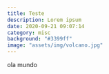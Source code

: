 ```yaml
---
title: Teste
description: Lorem ipsum
date: 2020-09-21 09:07:14
category: misc
background: "#3399ff"
image: "assets/img/volcano.jpg"
---
```

ola mundo
